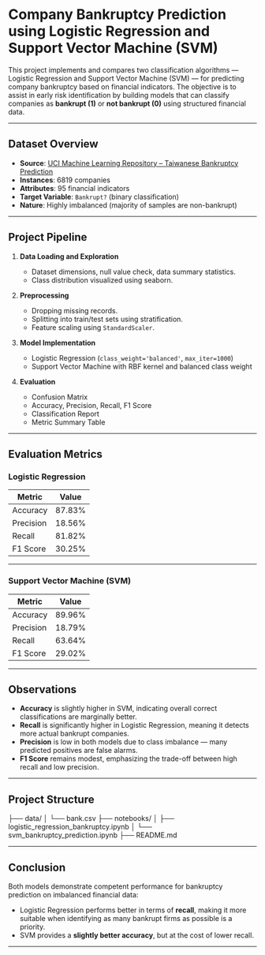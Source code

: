 # Company Bankruptcy Prediction using Logistic Regression and Support Vector Machine (SVM)

This project implements and compares two classification algorithms — Logistic Regression and Support Vector Machine (SVM) — for predicting company bankruptcy based on financial indicators. The objective is to assist in early risk identification by building models that can classify companies as **bankrupt (1)** or **not bankrupt (0)** using structured financial data.

---

## Dataset Overview

- **Source**: [UCI Machine Learning Repository – Taiwanese Bankruptcy Prediction](https://archive.ics.uci.edu/ml/datasets/Taiwanese+Bankruptcy+Prediction)
- **Instances**: 6819 companies
- **Attributes**: 95 financial indicators
- **Target Variable**: `Bankrupt?` (binary classification)
- **Nature**: Highly imbalanced (majority of samples are non-bankrupt)

---

## Project Pipeline

1. **Data Loading and Exploration**
   - Dataset dimensions, null value check, data summary statistics.
   - Class distribution visualized using seaborn.
   
2. **Preprocessing**
   - Dropping missing records.
   - Splitting into train/test sets using stratification.
   - Feature scaling using `StandardScaler`.

3. **Model Implementation**
   - Logistic Regression (`class_weight='balanced'`, `max_iter=1000`)
   - Support Vector Machine with RBF kernel and balanced class weight

4. **Evaluation**
   - Confusion Matrix
   - Accuracy, Precision, Recall, F1 Score
   - Classification Report
   - Metric Summary Table

---

## Evaluation Metrics

### Logistic Regression

| Metric     | Value    |
|------------|----------|
| Accuracy   | 87.83%   |
| Precision  | 18.56%   |
| Recall     | 81.82%   |
| F1 Score   | 30.25%   |

---

### Support Vector Machine (SVM)

| Metric     | Value    |
|------------|----------|
| Accuracy   | 89.96%   |
| Precision  | 18.79%   |
| Recall     | 63.64%   |
| F1 Score   | 29.02%   |

---

## Observations

- **Accuracy** is slightly higher in SVM, indicating overall correct classifications are marginally better.
- **Recall** is significantly higher in Logistic Regression, meaning it detects more actual bankrupt companies.
- **Precision** is low in both models due to class imbalance — many predicted positives are false alarms.
- **F1 Score** remains modest, emphasizing the trade-off between high recall and low precision.

---

## Project Structure

├── data/
│ └── bank.csv
├── notebooks/
│ ├── logistic_regression_bankruptcy.ipynb
│ └── svm_bankruptcy_prediction.ipynb
├── README.md


---

## Conclusion

Both models demonstrate competent performance for bankruptcy prediction on imbalanced financial data:

- Logistic Regression performs better in terms of **recall**, making it more suitable when identifying as many bankrupt firms as possible is a priority.
- SVM provides a **slightly better accuracy**, but at the cost of lower recall.

---

